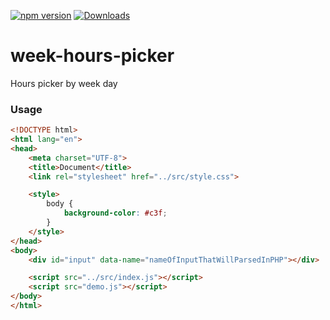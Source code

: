 [![npm version](https://badge.fury.io/js/week-hours-picker.svg)](https://badge.fury.io/js/week-hours-picker)
[![Downloads](http://img.shields.io/npm/dm/week-hours-picker.svg?style=flat)](https://npmjs.org/package/week-hours-picker)

# week-hours-picker 

Hours picker by week day


### Usage
```html
<!DOCTYPE html>
<html lang="en">
<head>
    <meta charset="UTF-8">
    <title>Document</title>
    <link rel="stylesheet" href="../src/style.css">

    <style>
        body {
            background-color: #c3f;
        }
    </style>
</head>
<body>
    <div id="input" data-name="nameOfInputThatWillParsedInPHP"></div>

    <script src="../src/index.js"></script>
    <script src="demo.js"></script>
</body>
</html>
```
